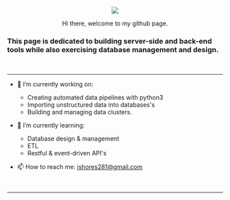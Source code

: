 
<p align="center"> 
  <img src="https://user-images.githubusercontent.com/52839097/196298111-fcd5978d-ab7e-43b1-b625-041ce0465ed0.png"/>
  </p>


<!--![climate-2099146_640](https://user-images.githubusercontent.com/52839097/196298111-fcd5978d-ab7e-43b1-b625-041ce0465ed0.png)
-->



<p align="center">
  Hi there, welcome to my github page. 
</p>


### This page is dedicated to building server-side and back-end tools while also exercising database management and design.

<br>

-----


- 🔭 I’m currently working on: 
  - Creating automated data pipelines with python3 
  - Importing unstructured data into databases's
  - Building and managing data clusters.

- 🌱 I’m currently learning: 
  - Database design & management
  - ETL
  - Restful & event-driven API's


- 📫 How to reach me: jshores281@gmail.com

<br>

--------

<!--
![Jshores281's GitHub stats](https://github-readme-stats.vercel.app/api?username=jshores281&show_icons=true&theme=dark)

[![Top Langs](https://github-readme-stats.vercel.app/api/top-langs/?username=jshores281&langs_count=8&theme=dark)](https://github.com/anuraghazra/github-readme-stats)
-->






